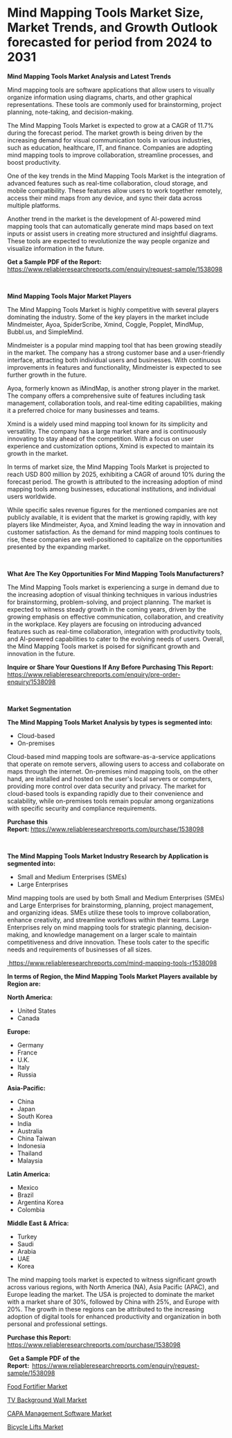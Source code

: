 <p><h1>Mind Mapping Tools Market Size, Market Trends, and Growth Outlook forecasted for period from 2024 to 2031</h1></p><p><strong>Mind Mapping Tools Market Analysis and Latest Trends</strong></p>
<p><p>Mind mapping tools are software applications that allow users to visually organize information using diagrams, charts, and other graphical representations. These tools are commonly used for brainstorming, project planning, note-taking, and decision-making.</p><p>The Mind Mapping Tools Market is expected to grow at a CAGR of 11.7% during the forecast period. The market growth is being driven by the increasing demand for visual communication tools in various industries, such as education, healthcare, IT, and finance. Companies are adopting mind mapping tools to improve collaboration, streamline processes, and boost productivity.</p><p>One of the key trends in the Mind Mapping Tools Market is the integration of advanced features such as real-time collaboration, cloud storage, and mobile compatibility. These features allow users to work together remotely, access their mind maps from any device, and sync their data across multiple platforms.</p><p>Another trend in the market is the development of AI-powered mind mapping tools that can automatically generate mind maps based on text inputs or assist users in creating more structured and insightful diagrams. These tools are expected to revolutionize the way people organize and visualize information in the future.</p></p>
<p><strong>Get a Sample PDF of the Report:&nbsp;</strong> <a href="https://www.reliableresearchreports.com/enquiry/request-sample/1538098">https://www.reliableresearchreports.com/enquiry/request-sample/1538098</a></p>
<p>&nbsp;</p>
<p><strong>Mind Mapping Tools Major Market Players</strong></p>
<p><p>The Mind Mapping Tools Market is highly competitive with several players dominating the industry. Some of the key players in the market include Mindmeister, Ayoa, SpiderScribe, Xmind, Coggle, Popplet, MindMup, Bubbl.us, and SimpleMind.</p><p>Mindmeister is a popular mind mapping tool that has been growing steadily in the market. The company has a strong customer base and a user-friendly interface, attracting both individual users and businesses. With continuous improvements in features and functionality, Mindmeister is expected to see further growth in the future.</p><p>Ayoa, formerly known as iMindMap, is another strong player in the market. The company offers a comprehensive suite of features including task management, collaboration tools, and real-time editing capabilities, making it a preferred choice for many businesses and teams.</p><p>Xmind is a widely used mind mapping tool known for its simplicity and versatility. The company has a large market share and is continuously innovating to stay ahead of the competition. With a focus on user experience and customization options, Xmind is expected to maintain its growth in the market.</p><p>In terms of market size, the Mind Mapping Tools Market is projected to reach USD 800 million by 2025, exhibiting a CAGR of around 10% during the forecast period. The growth is attributed to the increasing adoption of mind mapping tools among businesses, educational institutions, and individual users worldwide.</p><p>While specific sales revenue figures for the mentioned companies are not publicly available, it is evident that the market is growing rapidly, with key players like Mindmeister, Ayoa, and Xmind leading the way in innovation and customer satisfaction. As the demand for mind mapping tools continues to rise, these companies are well-positioned to capitalize on the opportunities presented by the expanding market.</p></p>
<p>&nbsp;</p>
<p><strong>What Are The Key Opportunities For Mind Mapping Tools Manufacturers?</strong></p>
<p><p>The Mind Mapping Tools market is experiencing a surge in demand due to the increasing adoption of visual thinking techniques in various industries for brainstorming, problem-solving, and project planning. The market is expected to witness steady growth in the coming years, driven by the growing emphasis on effective communication, collaboration, and creativity in the workplace. Key players are focusing on introducing advanced features such as real-time collaboration, integration with productivity tools, and AI-powered capabilities to cater to the evolving needs of users. Overall, the Mind Mapping Tools market is poised for significant growth and innovation in the future.</p></p>
<p><strong>Inquire or Share Your Questions If Any Before Purchasing This Report:</strong> <a href="https://www.reliableresearchreports.com/enquiry/pre-order-enquiry/1538098">https://www.reliableresearchreports.com/enquiry/pre-order-enquiry/1538098</a></p>
<p>&nbsp;</p>
<p><strong>Market Segmentation</strong></p>
<p><strong>The Mind Mapping Tools Market Analysis by types is segmented into:</strong></p>
<p><ul><li>Cloud-based</li><li>On-premises</li></ul></p>
<p><p>Cloud-based mind mapping tools are software-as-a-service applications that operate on remote servers, allowing users to access and collaborate on maps through the internet. On-premises mind mapping tools, on the other hand, are installed and hosted on the user's local servers or computers, providing more control over data security and privacy. The market for cloud-based tools is expanding rapidly due to their convenience and scalability, while on-premises tools remain popular among organizations with specific security and compliance requirements.</p></p>
<p><strong>Purchase this Report:&nbsp;</strong><a href="https://www.reliableresearchreports.com/purchase/1538098">https://www.reliableresearchreports.com/purchase/1538098</a></p>
<p>&nbsp;</p>
<p><strong>The Mind Mapping Tools Market Industry Research by Application is segmented into:</strong></p>
<p><ul><li>Small and Medium Enterprises (SMEs)</li><li>Large Enterprises</li></ul></p>
<p><p>Mind mapping tools are used by both Small and Medium Enterprises (SMEs) and Large Enterprises for brainstorming, planning, project management, and organizing ideas. SMEs utilize these tools to improve collaboration, enhance creativity, and streamline workflows within their teams. Large Enterprises rely on mind mapping tools for strategic planning, decision-making, and knowledge management on a larger scale to maintain competitiveness and drive innovation. These tools cater to the specific needs and requirements of businesses of all sizes.</p></p>
<p><a href="https://www.reliableresearchreports.com/mind-mapping-tools-r1538098">&nbsp;https://www.reliableresearchreports.com/mind-mapping-tools-r1538098</a></p>
<p><strong>In terms of Region, the Mind Mapping Tools Market Players available by Region are:</strong></p>
<p>
    <p> <strong> North America: </strong>
        <ul>
            <li>United States</li>
            <li>Canada</li>
        </ul>
        </p> 
    <p> <strong> Europe: </strong>
        <ul>
            <li>Germany</li>
            <li>France</li>
            <li>U.K.</li>
            <li>Italy</li>
            <li>Russia</li>
        </ul>
        </p> 
    <p> <strong> Asia-Pacific: </strong>
        <ul>
            <li>China</li>
            <li>Japan</li>
            <li>South Korea</li>
            <li>India</li>
            <li>Australia</li>
            <li>China Taiwan</li>
            <li>Indonesia</li>
            <li>Thailand</li>
            <li>Malaysia</li>
        </ul>
        </p> 
    <p> <strong> Latin America: </strong>
        <ul>
            <li>Mexico</li>
            <li>Brazil</li>
            <li>Argentina Korea</li>
            <li>Colombia</li>
        </ul>
        </p> 
    <p> <strong> Middle East & Africa: </strong>
        <ul>
            <li>Turkey</li>
            <li>Saudi</li>
            <li>Arabia</li>
            <li>UAE</li>
            <li>Korea</li>
        </ul>
    </p>
    </p>
<p><p>The mind mapping tools market is expected to witness significant growth across various regions, with North America (NA), Asia Pacific (APAC), and Europe leading the market. The USA is projected to dominate the market with a market share of 30%, followed by China with 25%, and Europe with 20%. The growth in these regions can be attributed to the increasing adoption of digital tools for enhanced productivity and organization in both personal and professional settings.</p></p>
<p><strong>Purchase this Report: </strong><a href="https://www.reliableresearchreports.com/purchase/1538098">https://www.reliableresearchreports.com/purchase/1538098</a></p>
<p>&nbsp;<strong>Get a Sample PDF of the Report:&nbsp;&nbsp;</strong><a href="https://www.reliableresearchreports.com/enquiry/request-sample/1538098">https://www.reliableresearchreports.com/enquiry/request-sample/1538098</a></p>
<p><strong></strong></p>
<p><p><a href="https://www.linkedin.com/pulse/analyzing-intelligence-hive-tm60c?trackingId=uRFjXpKvP6DEB8zh%2FGA9EQ%3D%3D">Food Fortifier Market</a></p><p><a href="https://issuu.com/reportprime-2/docs/tv-background-wall-market-size-2030.pptx">TV Background Wall Market</a></p><p><a href="https://github.com/CliffMedina6/Market-Research-Report-List-4/blob/main/capa-management-software-market.md">CAPA Management Software Market</a></p><p><a href="https://www.linkedin.com/pulse/bicycle-lifts-market-size-outlook-forecast-2024-2031-md95c?trackingId=D%2BUSd8naUC2BgwEXyRDeIg%3D%3D">Bicycle Lifts Market</a></p></p>